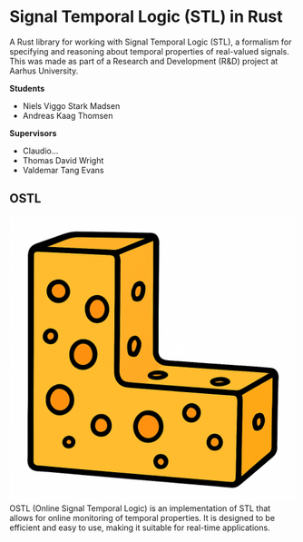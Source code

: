 # Signal Temporal Logic (STL) in Rust
A Rust library for working with Signal Temporal Logic (STL), a formalism for specifying and reasoning about temporal properties of real-valued signals. This was made as part of a Research and Development (R&D) project at Aarhus University.

**Students**
- Niels Viggo Stark Madsen
- Andreas Kaag Thomsen

**Supervisors**
- Claudio...
- Thomas David Wright
- Valdemar Tang Evans 

## OSTL
![ostl_logo](./resources/ostl_clipart.png)
OSTL (Online Signal Temporal Logic) is an implementation of STL that allows for online monitoring of temporal properties. It is designed to be efficient and easy to use, making it suitable for real-time applications.